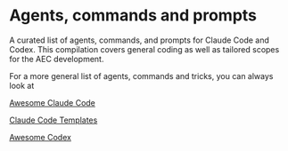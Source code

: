 # Agents, commands and prompts
A curated list of agents, commands, and prompts for Claude Code and Codex. 
This compilation covers general coding as well as tailored scopes for the AEC development.

For a more general list of agents, commands and tricks, you can always look at

[Awesome Claude Code](https://github.com/hesreallyhim/awesome-claude-code?tab=readme-ov-file#language-specific)

[Claude Code Templates](https://www.aitmpl.com)

[Awesome Codex](https://github.com/KarelDO/awesome-codex)
